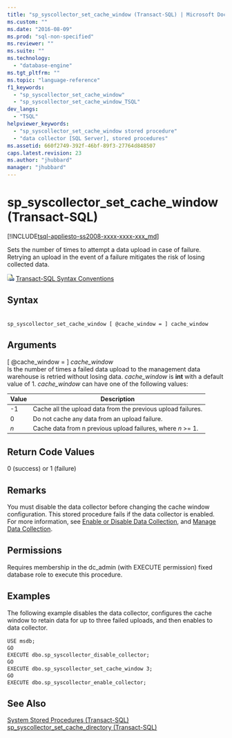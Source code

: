 ```yaml
---
title: "sp_syscollector_set_cache_window (Transact-SQL) | Microsoft Docs"
ms.custom: ""
ms.date: "2016-08-09"
ms.prod: "sql-non-specified"
ms.reviewer: ""
ms.suite: ""
ms.technology: 
  - "database-engine"
ms.tgt_pltfrm: ""
ms.topic: "language-reference"
f1_keywords: 
  - "sp_syscollector_set_cache_window"
  - "sp_syscollector_set_cache_window_TSQL"
dev_langs: 
  - "TSQL"
helpviewer_keywords: 
  - "sp_syscollector_set_cache_window stored procedure"
  - "data collector [SQL Server], stored procedures"
ms.assetid: 660f2749-392f-46bf-89f3-27764d848507
caps.latest.revision: 23
ms.author: "jhubbard"
manager: "jhubbard"
---
```

# sp_syscollector_set_cache_window (Transact-SQL)
[!INCLUDE[tsql-appliesto-ss2008-xxxx-xxxx-xxx_md](../../database-engine/configure/windows/includes/tsql-appliesto-ss2008-xxxx-xxxx-xxx-md.md)]

  Sets the number of times to attempt a data upload in case of failure. Retrying an upload in the event of a failure mitigates the risk of losing collected data.  

  
 ![Topic link icon](../../database-engine/configure/windows/media/topic-link.gif "Topic link icon") [Transact-SQL Syntax Conventions](../Topic/Transact-SQL%20Syntax%20Conventions%20\(Transact-SQL\).md)  
  
## Syntax  
  
```  
  
sp_syscollector_set_cache_window [ @cache_window = ] cache_window   
```  
  
## Arguments  
 [ @cache_window = ] *cache_window*  
 Is the number of times a failed data upload to the management data warehouse is retried without losing data. *cache_window* is **int** with a default value of 1. *cache_window* can have one of the following values:  
  
|Value|Description|  
|-----------|-----------------|  
|-1|Cache all the upload data from the previous upload failures.|  
|0|Do not cache any data from an upload failure.|  
|*n*|Cache data from n previous upload failures, where *n* >= 1.|  
  
## Return Code Values  
 0 (success) or 1 (failure)  
  
## Remarks  
 You must disable the data collector before changing the cache window configuration. This stored procedure fails if the data collector is enabled. For more information, see [Enable or Disable Data Collection](../../relational-databases/data-collection/enable-or-disable-data-collection.md), and [Manage Data Collection](../../relational-databases/data-collection/manage-data-collection.md).  
  
## Permissions  
 Requires membership in the dc_admin (with EXECUTE permission) fixed database role to execute this procedure.  
  
## Examples  
 The following example disables the data collector, configures the cache window to retain data for up to three failed uploads, and then enables to data collector.  
  
```tsql  
USE msdb;  
GO  
EXECUTE dbo.sp_syscollector_disable_collector;  
GO  
EXECUTE dbo.sp_syscollector_set_cache_window 3;  
GO  
EXECUTE dbo.sp_syscollector_enable_collector;  
```  
  
## See Also  
 [System Stored Procedures &#40;Transact-SQL&#41;](../../relational-databases/system-stored-procedures/system-stored-procedures-transact-sql.md)   
 [sp_syscollector_set_cache_directory &#40;Transact-SQL&#41;](../../relational-databases/system-stored-procedures/sp-syscollector-set-cache-directory-transact-sql.md)  
  
  